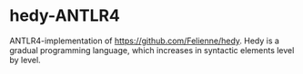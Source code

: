 # hedy-ANTLR4
ANTLR4-implementation of https://github.com/Felienne/hedy. Hedy is a gradual programming language, which increases in syntactic elements level by level. 

